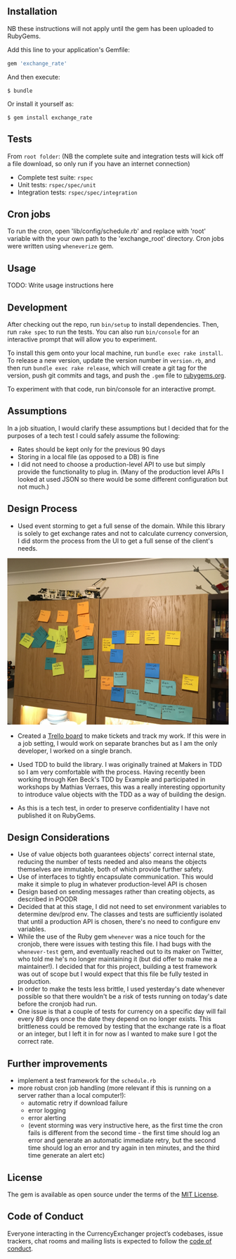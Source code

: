 
## Installation
NB these instructions will not apply until the gem has been uploaded to RubyGems.

Add this line to your application's Gemfile:

```ruby
gem 'exchange_rate'
```

And then execute:

    $ bundle

Or install it yourself as:

    $ gem install exchange_rate

## Tests
From `root folder`: 
(NB the complete suite and integration tests will kick off a file download, so only run if you have an internet connection)
- Complete test suite: `rspec` 
- Unit tests: `rspec/spec/unit`
- Integration tests: `rspec/spec/integration` 


## Cron jobs
To run the cron, open 'lib/config/schedule.rb' and replace with 'root' variable with the your own path to the 'exchange_root' directory.
Cron jobs were written using `wheneverize` gem.

## Usage

TODO: Write usage instructions here

## Development

After checking out the repo, run `bin/setup` to install dependencies. Then, run `rake spec` to run the tests. You can also run `bin/console` for an interactive prompt that will allow you to experiment.

To install this gem onto your local machine, run `bundle exec rake install`. To release a new version, update the version number in `version.rb`, and then run `bundle exec rake release`, which will create a git tag for the version, push git commits and tags, and push the `.gem` file to [rubygems.org](https://rubygems.org).

To experiment with that code, run bin/console for an interactive prompt.

## Assumptions
In a job situation, I would clarify these assumptions but I decided that for the purposes of a tech test I could safely assume the following:
- Rates should be kept only for the previous 90 days
- Storing in a local file (as opposed to a DB) is fine
- I did not need to choose a production-level API to use but simply provide the functionality to plug in. 
(Many of the production
level APIs I looked at used JSON so there would be some different configuration but not much.)


## Design Process
- Used event storming to get a full sense of the domain. While this library is solely to 
get exchange rates and not to calculate currency conversion, I did storm the process from the UI
to get a full sense of the client's needs.

![alt text](./documentation/images/event_storm.jpg "Event Storm")


- Created a [Trello board](https://trello.com/b/6MhqTW2p/fx-library-kanban) to make tickets and track my work. If this were in a job setting, I would work on separate branches but
as I am the only developer, I worked on a single branch. 

- Used TDD to build the library. I was originally trained at Makers in TDD so I am very comfortable with the process. Having recently been working through Ken Beck's TDD by Example and participated in workshops by Mathias Verraes,
this was a really interesting opportunity to introduce value objects with the TDD as a way of building the design.

- As this is a tech test, in order to preserve confidentiality I have not published it on RubyGems.

## Design Considerations
- Use of value objects both guarantees objects' correct internal state, reducing the number of tests needed 
and also means the objects themselves are immutable, both of which provide further safety.
- Use of interfaces to tightly encapsulate communication. This would make it simple to plug in whatever production-level API is chosen
- Design based on sending messages rather than creating objects, as described in POODR
- Decided that at this stage, I did not need to set environment variables to determine dev/prod env. The classes and tests are 
sufficiently isolated that until a production API is chosen, there's no need to configure env variables.
- While the use of the Ruby gem `whenever` was a nice touch for the cronjob, there were issues with testing this file. I had bugs with the `whenever-test` gem, and eventually reached out to its
maker on Twitter, who told me he's no longer maintaining it (but did offer to make me a maintainer!). I decided that for this project, building
a test framework was out of scope but I would expect that this file be fully tested in production.
- In order to make the tests less brittle, I used yesterday's date whenever possible so that there wouldn't be a risk of tests running on today's date before the cronjob had run.
- One issue is that a couple of tests for currency on a specific day will fail every 89 days once the date they depend on no longer exists. This brittleness could be removed by 
testing that the exchange rate is a float or an integer, but I left it in for now as I wanted to make sure I got the correct rate.

## Further improvements
- implement a test framework for the `schedule.rb`
- more robust cron job handling (more relevant if this is running on a server rather than a local computer!):
    * automatic retry if download failure
    * error logging
    * error alerting
    * (event storming was very instructive here, as the first time the cron fails is different from the second time - the first time
    should log an error and generate an automatic immediate retry, but the second time should log an error and try again in ten minutes,
    and the third time generate an alert etc)


## License

The gem is available as open source under the terms of the [MIT License](https://opensource.org/licenses/MIT).

## Code of Conduct

Everyone interacting in the CurrencyExchanger project’s codebases, issue trackers, chat rooms and mailing lists is expected to follow the [code of conduct](https://communitycodeofconduct.com/).
